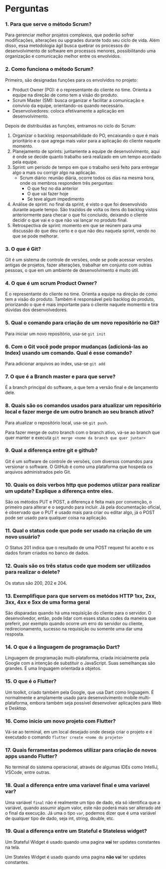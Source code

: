 # Perguntas

### 1. Para que serve o método Scrum?

Para gerenciar melhor projetos complexos, que poderão sofrer modificações, alterações ou upgrades durante todo seu ciclo de vida. Além disso, essa metodologia ágil busca quebrar os processos do desenvolvimento de software em processos menores, possibilitando uma organização e comunicação melhor entre os envolvidos.

### 2. Como funciona o método Scrum?

Primeiro, são designadas funções para os envolvidos no projeto:

-   Product Owner (PO): é o representante do cliente no time. Orienta a equipe na direção de como tem a visão do produto.
-   Scrum Master (SM): busca organizar e facilitar a comunicação e convívio da equipe, orientando-os quando necessário.
-   Desenvolvedores: coloca efetivamente a aplicação em desenvolvimento.

Depois de distribuídas as funções, entramos no ciclo do Scrum:

1. Organizar o backlog: responsabilidade do PO, encaixando o que é mais prioritário e o que agrega mais valor para a aplicação do cliente naquele momento.
2. Planejamento de sprints: juntamente a equipe de desenvolvimento, aqui é onde se decide quanto trabalho será realizado em um tempo acordado pela equipe.
3. Sprint: um período de tempo em que o trabalho será feito para entregar algo a mais ou corrigir algo na aplicação.
    - Scrum diário: reunião diária, ocorre todos os dias na mesma hora, onde os membros respondem três perguntas:
        - O que fez no dia anterior
        - O que vai fazer hoje
        - Se teve algum impedimento
4. Análise de sprint: no final da sprint, é visto o que foi desenvolvido durante aquele tempo. São trazidos de volta os itens do backlog vistos anteriormente para checar o que foi concluído, deixando o cliente decidir o que vai e o que não vai lançar no produto final.
5. Retrospectiva de sprint: momento em que se reúnem para uma discussão do que deu certo e o que não deu naquela sprint, vendo no que se pode melhorar.

### 3. O que é Git?

Git é um sistema de controle de versões, onde se pode acessar versões antigas de projetos, fazer alterações, trabalhar em conjunto com outras pessoas, o que em um ambiente de desenvolvimento é muito útil.

### 4. O que é um scrum Product Owner?

É o representante do cliente no time. Orienta a equipe na direção de como tem a visão do produto. Também é responsável pelo backlog do produto, priorizando o que é mais importante para o cliente naquele momento e tira dúvidas dos desenvolvedores.

### 5. Qual o comando para criação de um novo repositório no Git?

Para iniciar um novo repositório, usa-se ```git init```

### 6. Com o Git você pode propor mudanças (adicioná-las ao Index) usando um comando. Qual é esse comando? 

Para adicionar arquivos ao index, usa-se ```git add```

### 7. O que é a Branch master e para que serve? 

É a branch principal do software, a que tem a versão final e de lançamento dele.

### 8. Quais são os comandos usados para atualizar um repositório local e fazer merge de um outro branch ao seu branch ativo?

Para atualizar o repositório local, usa-se ```git push```.

Para fazer merge de outro branch com o branch ativo, vá-se ao branch que quer manter e executa ```git merge <nome da branch que quer juntar>```

### 9. Qual a diferença entre git e github?

Git é um software de controle de versões, com diversos comandos para versionar o software. O GitHub é como uma plataforma que hospeda os arquivos administrados pelo Git.

### 10. Quais os dois verbos http que podemos utiizar para realizar um update? Explique a diferença entre eles.

São os métodos PUT e POST, a diferença é feita mais por convenção, o primeiro para alterar e o segundo para incluir. Já pela documentação oficial, é observado que o PUT é usado mais para criar ou editar algo, já o POST pode ser usado para qualquer coisa na aplicação.

### 11. Qual o status code que pode ser usado na criação de um novo usuário? 

O Status 201 indica que o resultado de uma POST request foi aceito e os dados foram criados no banco de dados.  

### 12. Quais são os três status code que modem ser utilizados para realizar o delete? 

Os status são 200, 202 e 204.

### 13. Exemplifique para que servem os metódos HTTP 1xx, 2xx, 3xx, 4xx e 5xx de uma forma geral

São disparadas quando há uma requisição do cliente para o servidor. O desenvolvedor, então, pode lidar com esses status codes da maneira que preferir, por exemplo quando ocorre um erro do servidor ou cliente, redirecionamento, sucesso na requisição ou somente uma dar uma resposta.

### 14. O que é a linguagem de programação Dart?

Linguagem de programação multi-plataforma, criada inicialmente pela Google com a intenção de substituir o JavaScript. Suas semelhanças são grandes. É uma linguagem orientada a objetos.

### 15. O que é o Flutter?

Um toolkit, criado também pela Google, que usa Dart como linguagem. É normalmente e amplamente usado para desenvolvimento mobile multi-plataforma, embora também seja possível desenvolver aplicações para Web e Desktop.

### 16. Como inicio um novo projeto com Flutter?

Vá-se ao terminal, em um local desejado onde deseja criar o projeto e é executado o comando ```flutter create <nome do projeto>```

### 17. Quais ferramentas podemos utilizar para criação de novos apps usando Flutter?

No terminal do sistema operacional, através de algumas IDEs como IntelliJ, VSCode, entre outras.

### 18. Qual a diferença entre uma variavel final e uma variavel var?

Uma variável ```final``` não é realmente um tipo de dado, ela só identifica que a variável, quando assumir algum valor, este não poderá mais ser alterado até o final da execução. 
Já uma o tipo ```var```, podemos dizer que é uma variável de qualquer tipo de dado, seja int, string, double, etc.

### 19. Qual a diferença entre um Stateful e Stateless widget?

Um Stateful Widget é usado quando uma pagina **vai** ter updates constantes na tela.

Um Stateles Widget é usado quando uma pagina **não vai** ter updates constantes.

